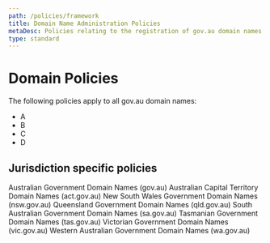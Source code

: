 ```yaml
---
path: /policies/framework
title: Domain Name Administration Policies
metaDesc: Policies relating to the registration of gov.au domain names across Australia
type: standard
---
```


# Domain Policies

The following policies apply to all gov.au domain names:
* A
* B
* C
* D

## Jurisdiction specific policies
Australian Government Domain Names (gov.au)
Australian Capital Territory Domain Names (act.gov.au)
New South Wales Government Domain Names (nsw.gov.au)
Queensland Government Domain Names (qld.gov.au)
South Australian Government Domain Names (sa.gov.au)
Tasmanian Government Domain Names (tas.gov.au)
Victorian Government Domain Names (vic.gov.au)
Western Australian Government Domain Names (wa.gov.au)

